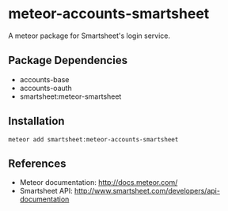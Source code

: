 meteor-accounts-smartsheet
============================

A meteor package for Smartsheet's login service.

Package Dependencies
----------------------

* accounts-base
* accounts-oauth
* smartsheet:meteor-smartsheet

Installation
-----------
```
meteor add smartsheet:meteor-accounts-smartsheet
```

References
-----------
* Meteor documentation: http://docs.meteor.com/
* Smartsheet API: http://www.smartsheet.com/developers/api-documentation
